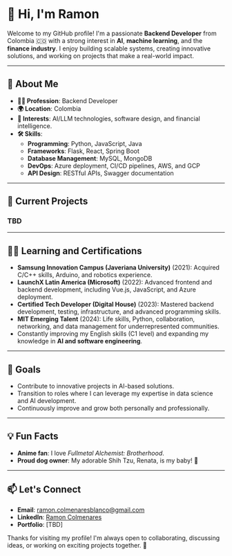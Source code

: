 # 👋 Hi, I'm Ramon  

Welcome to my GitHub profile! I'm a passionate **Backend Developer** from Colombia 🇨🇴 with a strong interest in **AI**, **machine learning**, and the **finance industry**. I enjoy building scalable systems, creating innovative solutions, and working on projects that make a real-world impact.  

---

## 🌟 About Me  

- **👨‍💻 Profession**: Backend Developer  
- **🌍 Location**: Colombia  
- **🎯 Interests**: AI/LLM technologies, software design, and financial intelligence.  
- **🛠 Skills**:  
  - **Programming**: Python, JavaScript, Java  
  - **Frameworks**: Flask, React, Spring Boot  
  - **Database Management**: MySQL, MongoDB  
  - **DevOps**: Azure deployment, CI/CD pipelines, AWS, and GCP  
  - **API Design**: RESTful APIs, Swagger documentation  

---

## 🚀 Current Projects  

### TBD  

---

## 🧑‍🎓 Learning and Certifications  

- **Samsung Innovation Campus (Javeriana University)** (2021): Acquired C/C++ skills, Arduino, and robotics experience.  
- **LaunchX Latin America (Microsoft)** (2022): Advanced frontend and backend development, including Vue.js, JavaScript, and Azure deployment.  
- **Certified Tech Developer (Digital House)** (2023): Mastered backend development, testing, infrastructure, and advanced programming skills.  
- **MIT Emerging Talent** (2024): Life skills, Python, collaboration, networking, and data management for underrepresented communities.  
- Constantly improving my English skills (C1 level) and expanding my knowledge in **AI and software engineering**.  

---

## 🎯 Goals  

- Contribute to innovative projects in AI-based solutions.  
- Transition to roles where I can leverage my expertise in data science and AI development.  
- Continuously improve and grow both personally and professionally.  

---

## 💡 Fun Facts  

- **Anime fan**: I love *Fullmetal Alchemist: Brotherhood*.  
- **Proud dog owner**: My adorable Shih Tzu, Renata, is my baby! 🐾  

---

## 📫 Let's Connect  

- **Email**: [ramon.colmenaresblanco@gmail.com](mailto:ramon.colmenaresblanco@gmail.com)  
- **LinkedIn**: [Ramon Colmenares](https://www.linkedin.com/in/ramon-colmenares/)  
- **Portfolio**: [TBD]  

Thanks for visiting my profile! I'm always open to collaborating, discussing ideas, or working on exciting projects together. 🌟  
